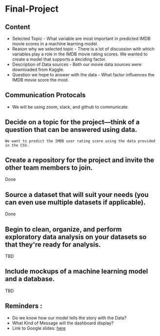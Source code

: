 # Final-Project

## Content

* Selected Topic - What variable are most important in predicted IMDB movie scores in a machine learning model.
* Reason why we selected topic - There is a lot of discussion with which variables play a role in the IMDB movie rating scores. We wanted to create a model that supports a deciding factor.
* Description of Data sources - Both our movie data sources were downloaded from Kaggle.
* Question we hope to answer with the data - What factor influences the IMDB movie score the most.

## Communication Protocals
* We will be using zoom, slack, and github to communicate.



## Decide on a topic for the project—think of a question that can be answered using data.
       
    We want to predict the IMDB user rating score using the data provided in the CSV.
    

## Create a repository for the project and invite the other team members to join.
Done


## Source a dataset that will suit your needs (you can even use multiple datasets if applicable).
Done

## Begin to clean, organize, and perform exploratory data analysis on your datasets so that they're ready for analysis.
 TBD
## Include mockups of a machine learning model and a database.
TBD


 
##  Reminders : 
* Do we know how our model tells the story with the Data?
* What Kind of Message will the dashboard display?
* Link to Google slides: [here](https://docs.google.com/presentation/d/1K3iR-3VI6Z6oexiieo5eO8K5bZ4lB0vluZBnga12fdw/edit?usp=sharing)
